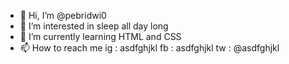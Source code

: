- 👋 Hi, I’m @pebridwi0
- 👀 I’m interested in sleep all day long
- 🌱 I’m currently learning HTML and CSS
- 📫 How to reach me ig : asdfghjkl fb : asdfghjkl tw : @asdfghjkl

<!---
pebridwi0/pebridwi0 is a ✨ special ✨ repository because its `README.md` (this file) appears on your GitHub profile.
You can click the Preview link to take a look at your changes.
--->
